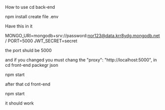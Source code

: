How to use
cd back-end 

npm install
create file .env


Have this in it

MONGO_URI=mongodb+srv://password:nor123@data.krr8ydg.mongodb.net/
PORT=5000
JWT_SECRET=secret

the port shuld be 5000

and if you changed you must chang the "proxy": "http://localhost:5000", in cd front-end packegr json

npm start



after that cd front-end 

npm start


it should work 


